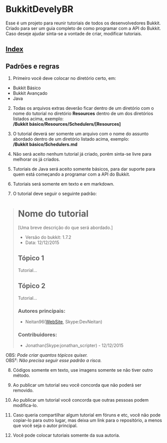 # BukkitDevelyBR

Esse é um projeto para reunir tutoriais de todos os desenvolvedores Bukkit. Criado para ser um guia completo de como programar com a API do Bukkit. Caso deseje ajudar sinta-se a vontade de criar, modificar tutoriais.

## [Index](index.md)

## Padrões e regras

1. Primeiro você deve colocar no diretório certo, em:
  * Bukkit Básico
  * Bukkit Avançado
  * Java

2. Todas os arquivos extras deverão ficar dentro de um diretório com o nome do tutorial no diretório **Resources** dentro de um dos diretórios listados acima, exemplo:   
**/Bukkit básico/Resources/Schedulers/[Resources]**

3. O tutorial deverá ser somente um arquivo com o nome do assunto abordado dentro de um diretório listado acima, exemplo:  
**/Bukkit básico/Schedulers.md**

4. Não será aceito nenhum tutorial já criado, porém sinta-se livre para melhorar os já criados.

5. Tutoriais de Java será aceito somente básicos, para dar suporte para quem está começando a programar com a API do Bukkit.

6. Tutoriais será somente em texto e em markdown.

7. O tutorial deve seguir o seguinte padrão:  
  > # Nome do tutorial  
  > [Uma breve descrição do que será abordado.]  
  > * Versão do bukkit: 1.7.2  
  > * Data: 12/12/2015  
  > ## Tópico 1  
  > Tutorial...  
  > ## Tópico 2  
  > Tutorial...  
  >### Autores principais:  
  > * Neitan96([WebSite](http://www.nathanalmeida.com.br/), Skype:DevNeitan)  
  >### Contribuidores:  
  > * Jonathan(Skype:jonathan_scripter) - 12/12/2015  

  OBS: *Pode criar quantos tópicos quiser.*  
  OBS²: *Não precisa seguir esse padrão a risca.*

8. Códigos somente em texto, use imagens somente se não tiver outro método.

9. Ao publicar um tutorial seu você concorda que não poderá ser removido.

10. Ao publicar um tutorial você concorda que outras pessoas podem modifica-lo.

11. Caso queria compartilhar algum tutorial em fóruns e etc, você não pode copiar-lo para outro lugar, mas deixa um link para o repositório, a menos que você seja o autor principal.

12. Você pode colocar tutoriais somente da sua autoria.
